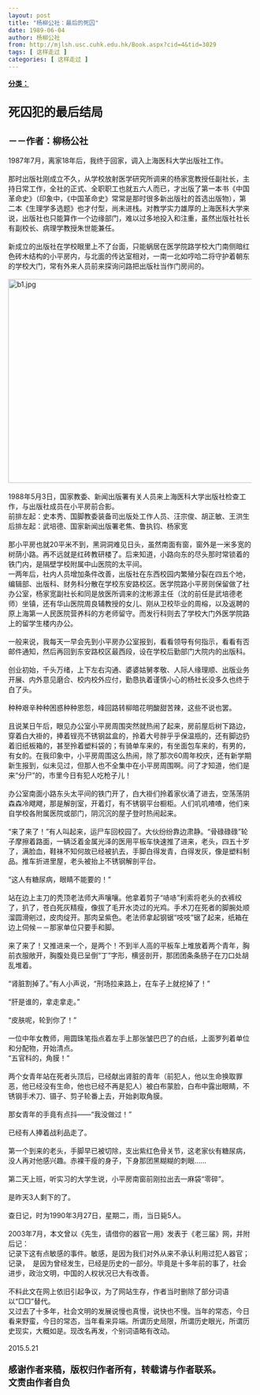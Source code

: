 ```yaml
---
layout: post
title: "杨柳公社：最后的死囚"
date: 1989-06-04
author: 杨柳公社
from: http://mjlsh.usc.cuhk.edu.hk/Book.aspx?cid=4&tid=3029
tags: [ 这样走过 ]
categories: [ 这样走过 ]
---
```


<div style="margin: 15px 10px 10px 0px;">
 <div>
  <span id="ctl00_ContentPlaceHolder1_chapter1_SubjectLabel" style="font-weight:bold;text-decoration:underline;">
   分类：
  </span>
 </div>
 <div>
  <b>
   <font size="5">
    <br/>
   </font>
  </b>
 </div>
 <div>
  <b>
   <font size="5">
    死囚犯的最后结局
   </font>
  </b>
 </div>
 <div>
  <b>
   <font size="5">
    <br/>
   </font>
  </b>
 </div>
 <div>
  <b>
   <font size="4">
    －－作者：柳杨公社
   </font>
  </b>
 </div>
 <div>
  <br/>
 </div>
 <div>
  1987年7月，离家18年后，我终于回家，调入上海医科大学出版社工作。
 </div>
 <div>
  <br/>
 </div>
 <div>
  那时出版社刚成立不久，从学校放射医学研究所调来的杨家宽教授任副社长，主持日常工作，全社的正式、全职职工也就五六人而已，才出版了第一本书《中国革命史》（印象中，《中国革命史》常常是那时很多新出版社的首选出版物），第二本《生理学多选题》也才付型，尚未进栈。对教学实力雄厚的上海医科大学来说，出版社也只能算作一个边缘部门，难以过多地投入和注重，虽然出版社社长有副校长、病理学教授朱世能兼任。
 </div>
 <div>
  <br/>
 </div>
 <div>
  新成立的出版社在学校眼里上不了台面，只能蜗居在医学院路学校大门南侧暗红色砖木结构的小平房内，与北面的传达室相对，一南一北如哼哈二将守护着朝东的学校大门，常有外来人员前来探询问路把出版社当作门房间的。
 </div>
 <div>
  <br/>
 </div>
 <div>
  <img alt="b1.jpg" border="0" height="413" src="http://mjlsh.usc.cuhk.edu.hk/medias/contents/3029/b1.jpg" width="590"/>
 </div>
 <div>
  <br/>
 </div>
 <div>
  1988年5月3日，国家教委、新闻出版署有关人员来上海医科大学出版社检查工作，与出版社成员在小平房前合影。
 </div>
 <div>
  前排左起：史本秀、国脚教委装备司出版处工作人员、汪宗俊、胡正敏、王洪生
 </div>
 <div>
  后排左起：武培德、国家新闻出版署老焦、鲁执钧、杨家宽
 </div>
 <div>
  <br/>
 </div>
 <div>
  那小平房也就20平米不到，黑洞洞难见日头，虽然南面有窗，窗外是一米多宽的树荫小路。再不远就是红砖教研楼了。后来知道，小路向东的尽头那时常锁着的铁门内，是隔壁学校附属中山医院的太平间。
 </div>
 <div>
  一两年后，社内人员增加条件改善，出版社在东西校园内繁殖分裂在四五个地，编辑部、出版科、财务科分散在学校东安路校区。医学院路小平房则保留做了社办公室，杨家宽副社长和同是放医所调来的沈彬源主任（沈的前任是武培德老师）坐镇，还有华山医院周良辅教授的女儿、刚从卫校毕业的周榕，以及返聘的原上海第一人民医院营养科的方老师留守。而发行科则去了学校大门外医学院路上的留学生楼内办公。
 </div>
 <div>
  <br/>
 </div>
 <div>
  一般来说，我每天一早会先到小平房办公室报到，看看领导有何指示，看看有否邮件通知，然后再回到东安路校区最西段，设在学校后勤部门大院内的出版科。
 </div>
 <div>
  <br/>
 </div>
 <div>
  创业初始，千头万绪，上下左右沟通、婆婆姑舅孝敬、人际人缘理顺、出版业务开展、内外意见磨合、校内校外应付，勤恳执着谨慎小心的杨社长没多久也终于白了头。
 </div>
 <div>
  <br/>
 </div>
 <div>
  种种艰辛种种困惑种种恩怨，峰回路转柳暗花明酸甜苦辣，这些不说也罢。
 </div>
 <div>
  <br/>
 </div>
 <div>
  且说某日午后，眼见办公室小平房周围突然就热闹了起来，房前屋后树下路边，穿着白大褂的，捧着锃亮不锈钢盆盒的，拎着大号胖乎乎保温瓶的，还有脚边扔着旧纸板箱的，甚至拎着塑料袋的；有骑单车来的，有坐面包车来的，有男的，有女的。在我印象中，小平房周围这么热闹，除了那次60周年校庆，还有新学期新生报到，似未见过，但那人也不全集中在小平房周围啊。问了才知道，他们是来“分尸”的，市里今日有犯人吃枪子儿！
 </div>
 <div>
  <br/>
 </div>
 <div>
  办公室南面小路东头太平间的铁门开了，白大褂们拎着家伙涌了进去，空荡荡阴森森冷飕飕，那是解剖室，开着灯，有不锈钢平台橱柜。人们叽叽喳喳，他们来自学校各附属医院或部门，阴沉沉的屋子登时热闹起来。
 </div>
 <div>
  <br/>
 </div>
 <div>
  “来了来了！”有人叫起来，运尸车回校园了。大伙纷纷靠边肃静。“骨碌碌碌”轮子摩擦着路面，一辆泛着金属光泽的医用平板车快速推了进来，老头，四五十岁了，满脸血，鞋袜不知何故已经被扒去，手脚白得发青，白得发灰，像是塑料制品。推车折进里屋，老头被抬上不锈钢解剖平台。
 </div>
 <div>
  <br/>
 </div>
 <div>
  “这人有糖尿病，眼睛不能要的！”
 </div>
 <div>
  <br/>
 </div>
 <div>
  站在边上主刀的秃顶老法师大声嚷嚷。他拿着剪子“哧哧”利索将老头的衣裤绞了，扒了，苍白死灰精瘦，像拔了毛开水烫过的光鸡。手术刀在死者的脚腕处顺溜圆滑剜过，皮肉绽开。那肉呈紫色。老法师拿起钢锯“吱吱”锯了起来，纸箱在边上伺候－－那家单位只要手和脚。
 </div>
 <div>
  <br/>
 </div>
 <div>
  来了来了！又推进来一个，是两个！不到半人高的平板车上堆放着两个青年，胸前衣服敞开，胸腹处竟已呈倒“丁”字形，横竖剖开，那团团条条肠子在刀口处胡乱堆着。
 </div>
 <div>
  <br/>
 </div>
 <div>
  “肾脏割掉了。”有人小声说，“刑场拉来路上，在车子上就挖掉了！”
 </div>
 <div>
  <br/>
 </div>
 <div>
  “肝是谁的，拿走拿走。”
 </div>
 <div>
  <br/>
 </div>
 <div>
  “皮肤呢，轮到你了！”
 </div>
 <div>
  <br/>
 </div>
 <div>
  一位中年女教师，用圆珠笔指点着左手上那张皱巴巴了的白纸，上面罗列着单位和分配物，开始清点。
 </div>
 <div>
  “五官科的，角膜！”
 </div>
 <div>
  <br/>
 </div>
 <div>
  两个女青年站在死者头顶后，已经献出肾脏的青年（前犯人，他以生命换取罪恶，他已经没有生命，他也已经不再是犯人）被白布蒙脸，白布中露出眼睛，不锈钢手术刀、镊子、剪子轮番上去，开始剥取角膜。
 </div>
 <div>
  <br/>
 </div>
 <div>
  那女青年的手竟有点抖——“我没做过！”
 </div>
 <div>
  <br/>
 </div>
 <div>
  已经有人捧着战利品走了。
 </div>
 <div>
  <br/>
 </div>
 <div>
  第一个到来的老头，手脚早已被切除，支出紫红色骨关节，这老家伙有糖尿病，没人再对他感兴趣。赤裸干瘦的身子，下身那团黑糊糊的刺眼……
 </div>
 <div>
  <br/>
 </div>
 <div>
  第二天上班，听实习的大学生说，小平房南窗前刚拉出去一麻袋“零碎”。
 </div>
 <div>
  <br/>
 </div>
 <div>
  是昨天3人剩下的了。
 </div>
 <div>
  <br/>
 </div>
 <div>
  查日记，时为1990年3月27日，星期二，雨，当日毙5人。
 </div>
 <div>
  <br/>
 </div>
 <div>
  2003年7月，本文曾以《先生，请借你的器官一用》发表于《老三届》网，并附后记：
 </div>
 <div>
  记录下这有点敏感的事件。敏感，是因为我们对外从来不承认利用过犯人器官；记录，  是因为曾经发生，已经是历史的一部分。毕竟是十多年前的事了，社会进步，政治文明，中国的人权状况已大有改善。
 </div>
 <div>
  <br/>
 </div>
 <div>
  不料此文在网上依旧引起争议，为了网站生存，作者当时删除了部分词语以“□□”替代。
 </div>
 <div>
  又过去了十多年，社会文明的发展说慢也真慢，说快也不慢。当年的常态，今日看来野蛮，今日的常态，当年看来异端。所谓历史局限，所谓历史眼光，所谓历史现实，大概如是。现改名再发，个别词语略有改动。
 </div>
 <div>
  <br/>
 </div>
 <div>
  2015.5.21
 </div>
 <div>
  <b>
   <font size="4">
    <br/>
   </font>
  </b>
 </div>
 <div>
  <b>
   <font size="4">
    感谢作者来稿，版权归作者所有，转载请与作者联系。
   </font>
  </b>
 </div>
 <div>
  <b>
   <font size="4">
    文责由作者自负
   </font>
  </b>
 </div>
 <div>
  <br/>
 </div>
</div>

